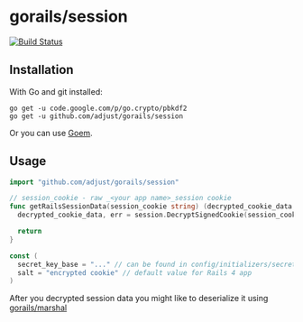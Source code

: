 gorails/session
===============

[![Build Status](https://travis-ci.org/adjust/gorails.png)](https://travis-ci.org/adjust/gorails)

## Installation

With Go and git installed:

```
go get -u code.google.com/p/go.crypto/pbkdf2
go get -u github.com/adjust/gorails/session
```

Or you can use [Goem](http://big-elephants.com/2013-09/goem-the-missing-go-extension-manager/).

## Usage

```go
import "github.com/adjust/gorails/session"

// session_cookie - raw _<your app name>_session cookie
func getRailsSessionData(session_cookie string) (decrypted_cookie_data []byte, err error) {
  decrypted_cookie_data, err = session.DecryptSignedCookie(session_cookie, secret_key_base, salt)

  return
}

const (
  secret_key_base = "..." // can be found in config/initializers/secret_token.rb
  salt = "encrypted cookie" // default value for Rails 4 app
)
```

After you decrypted session data you might like to deserialize it using [gorails/marshal](https://github.com/adjust/gorails/tree/master/marshal)
